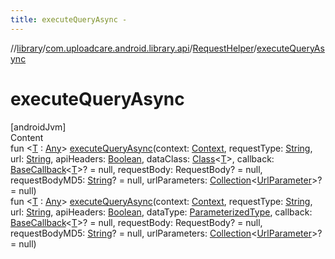 ```yaml
---
title: executeQueryAsync -
---
```

//[library](../../index.md)/[com.uploadcare.android.library.api](../index.md)/[RequestHelper](index.md)/[executeQueryAsync](execute-query-async.md)



# executeQueryAsync  
[androidJvm]  
Content  
fun <[T](execute-query-async.md) : [Any](https://kotlinlang.org/api/latest/jvm/stdlib/kotlin/-any/index.html)> [executeQueryAsync](execute-query-async.md)(context: [Context](https://developer.android.com/reference/kotlin/android/content/Context.html), requestType: [String](https://kotlinlang.org/api/latest/jvm/stdlib/kotlin/-string/index.html), url: [String](https://kotlinlang.org/api/latest/jvm/stdlib/kotlin/-string/index.html), apiHeaders: [Boolean](https://kotlinlang.org/api/latest/jvm/stdlib/kotlin/-boolean/index.html), dataClass: [Class](https://developer.android.com/reference/kotlin/java/lang/Class.html)<[T](execute-query-async.md)>, callback: [BaseCallback](../../com.uploadcare.android.library.callbacks/-base-callback/index.md)<[T](execute-query-async.md)>? = null, requestBody: RequestBody? = null, requestBodyMD5: [String](https://kotlinlang.org/api/latest/jvm/stdlib/kotlin/-string/index.html)? = null, urlParameters: [Collection](https://kotlinlang.org/api/latest/jvm/stdlib/kotlin.collections/-collection/index.html)<[UrlParameter](../../com.uploadcare.android.library.urls/-url-parameter/index.md)>? = null)  
fun <[T](execute-query-async.md) : [Any](https://kotlinlang.org/api/latest/jvm/stdlib/kotlin/-any/index.html)> [executeQueryAsync](execute-query-async.md)(context: [Context](https://developer.android.com/reference/kotlin/android/content/Context.html), requestType: [String](https://kotlinlang.org/api/latest/jvm/stdlib/kotlin/-string/index.html), url: [String](https://kotlinlang.org/api/latest/jvm/stdlib/kotlin/-string/index.html), apiHeaders: [Boolean](https://kotlinlang.org/api/latest/jvm/stdlib/kotlin/-boolean/index.html), dataType: [ParameterizedType](https://developer.android.com/reference/kotlin/java/lang/reflect/ParameterizedType.html), callback: [BaseCallback](../../com.uploadcare.android.library.callbacks/-base-callback/index.md)<[T](execute-query-async.md)>? = null, requestBody: RequestBody? = null, requestBodyMD5: [String](https://kotlinlang.org/api/latest/jvm/stdlib/kotlin/-string/index.html)? = null, urlParameters: [Collection](https://kotlinlang.org/api/latest/jvm/stdlib/kotlin.collections/-collection/index.html)<[UrlParameter](../../com.uploadcare.android.library.urls/-url-parameter/index.md)>? = null)  



